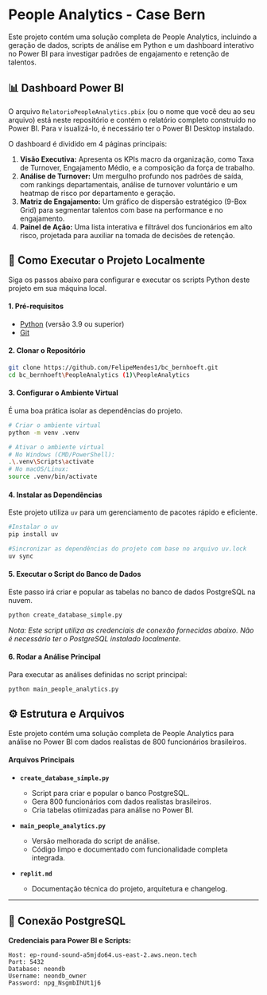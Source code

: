 # People Analytics - Case Bern

Este projeto contém uma solução completa de People Analytics, incluindo a geração de dados, scripts de análise em Python e um dashboard interativo no Power BI para investigar padrões de engajamento e retenção de talentos.

## 📊 Dashboard Power BI

O arquivo `RelatorioPeopleAnalytics.pbix` (ou o nome que você deu ao seu arquivo) está neste repositório e contém o relatório completo construído no Power BI. Para v isualizá-lo, é necessário ter o Power BI Desktop instalado.

O dashboard é dividido em 4 páginas principais:

1.  **Visão Executiva:** Apresenta os KPIs macro da organização, como Taxa de Turnover, Engajamento Médio, e a composição da força de trabalho.
2.  **Análise de Turnover:** Um mergulho profundo nos padrões de saída, com rankings departamentais, análise de turnover voluntário e um heatmap de risco por departamento e geração.
3.  **Matriz de Engajamento:** Um gráfico de dispersão estratégico (9-Box Grid) para segmentar talentos com base na performance e no engajamento.
4.  **Painel de Ação:** Uma lista interativa e filtrável dos funcionários em alto risco, projetada para auxiliar na tomada de decisões de retenção.

## 🚀 Como Executar o Projeto Localmente

Siga os passos abaixo para configurar e executar os scripts Python deste projeto em sua máquina local.

#### 1. Pré-requisitos

- [Python](https://www.python.org/downloads/) (versão 3.9 ou superior)
- [Git](https://git-scm.com/downloads/)

#### 2. Clonar o Repositório

```bash
git clone https://github.com/FelipeMendes1/bc_bernhoeft.git
cd bc_bernhoeft\PeopleAnalytics (1)\PeopleAnalytics
```

#### 3. Configurar o Ambiente Virtual

É uma boa prática isolar as dependências do projeto.

```bash
# Criar o ambiente virtual
python -m venv .venv

# Ativar o ambiente virtual
# No Windows (CMD/PowerShell):
.\.venv\Scripts\activate
# No macOS/Linux:
source .venv/bin/activate
```

#### 4. Instalar as Dependências

Este projeto utiliza `uv` para um gerenciamento de pacotes rápido e eficiente.

```bash
#Instalar o uv
pip install uv

#Sincronizar as dependências do projeto com base no arquivo uv.lock
uv sync
```

#### 5. Executar o Script do Banco de Dados

Este passo irá criar e popular as tabelas no banco de dados PostgreSQL na nuvem.

```bash
python create_database_simple.py
```

_Nota: Este script utiliza as credenciais de conexão fornecidas abaixo. Não é necessário ter o PostgreSQL instalado localmente._

#### 6. Rodar a Análise Principal

Para executar as análises definidas no script principal:

```bash
python main_people_analytics.py
```

## ⚙️ Estrutura e Arquivos

Este projeto contém uma solução completa de People Analytics para análise no Power BI com dados realistas de 800 funcionários brasileiros.

#### Arquivos Principais

- **`create_database_simple.py`**

  - Script para criar e popular o banco PostgreSQL.
  - Gera 800 funcionários com dados realistas brasileiros.
  - Cria tabelas otimizadas para análise no Power BI.

- **`main_people_analytics.py`**

  - Versão melhorada do script de análise.
  - Código limpo e documentado com funcionalidade completa integrada.

- **`replit.md`**
  - Documentação técnica do projeto, arquitetura e changelog.

---

## 🔌 Conexão PostgreSQL

**Credenciais para Power BI e Scripts:**

```
Host: ep-round-sound-a5mjdo64.us-east-2.aws.neon.tech
Port: 5432
Database: neondb
Username: neondb_owner
Password: npg_NsgmbIhUt1j6
```
